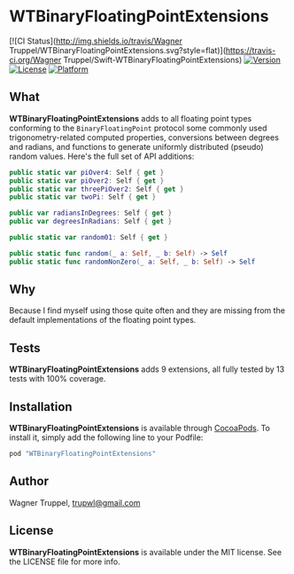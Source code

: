 # WTBinaryFloatingPointExtensions

[![CI Status](http://img.shields.io/travis/Wagner Truppel/WTBinaryFloatingPointExtensions.svg?style=flat)](https://travis-ci.org/Wagner Truppel/Swift-WTBinaryFloatingPointExtensions)
[![Version](https://img.shields.io/cocoapods/v/WTBinaryFloatingPointExtensions.svg?style=flat)](http://cocoapods.org/pods/WTBinaryFloatingPointExtensions)
[![License](https://img.shields.io/cocoapods/l/WTBinaryFloatingPointExtensions.svg?style=flat)](http://cocoapods.org/pods/WTBinaryFloatingPointExtensions)
[![Platform](https://img.shields.io/cocoapods/p/WTBinaryFloatingPointExtensions.svg?style=flat)](http://cocoapods.org/pods/WTBinaryFloatingPointExtensions)

## What

**WTBinaryFloatingPointExtensions** adds to all floating point types conforming to the
`BinaryFloatingPoint` protocol some commonly used trigonometry-related computed properties,
conversions between degrees and radians, and functions to generate uniformly distributed
(pseudo) random values. Here's the full set of API additions:

```swift
public static var piOver4: Self { get }
public static var piOver2: Self { get }
public static var threePiOver2: Self { get }
public static var twoPi: Self { get }

public var radiansInDegrees: Self { get }
public var degreesInRadians: Self { get }

public static var random01: Self { get }

public static func random(_ a: Self, _ b: Self) -> Self
public static func randomNonZero(_ a: Self, _ b: Self) -> Self
```

## Why

Because I find myself using those quite often and they are missing from the default implementations
of the floating point types.

## Tests

**WTBinaryFloatingPointExtensions** adds 9 extensions, all fully tested by 13 tests with 100% coverage.

## Installation

**WTBinaryFloatingPointExtensions** is available through [CocoaPods](http://cocoapods.org). To install
it, simply add the following line to your Podfile:

```ruby
pod "WTBinaryFloatingPointExtensions"
```

## Author

Wagner Truppel, trupwl@gmail.com

## License

**WTBinaryFloatingPointExtensions** is available under the MIT license. See the LICENSE file for more info.
